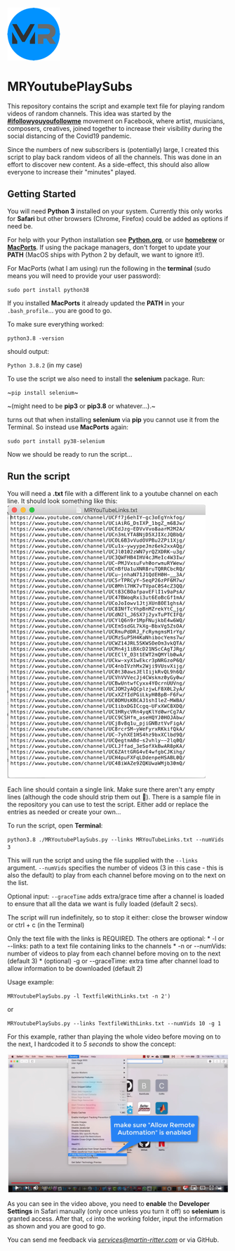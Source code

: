 ![](ImageForREADME/MRicon-40.png)

# MRYoutubePlaySubs
 
This repository contains the script and example text file for playing 
random videos of random channels. This idea was started by the **[\#ifollowyouyoufollowme](https://www.facebook.com/search/top/?q=%23ifollowyouyoufollowme&epa=SEARCH_BOX)**
movement on Facebook, where artist, musicians, composers, creatives, joined together
to increase their visibility during the social distancing of the Covid19 pandemic.

Since the numbers of new subscribers is (potentially) large, I created this script to
play back random videos of all the channels. This was done in an effort to discover new
content. As a side-effect, this should also allow everyone to increase their "minutes" played.

## Getting Started

You will need **Python 3** installed on your system. Currently this only works for **Safari** but other browsers (Chrome, Firefox) could be added as options if need be.

For help with your Python installation see **[Python.org](https://www.python.org)**, or use 
**[homebrew](https://brew.sh)** or **[MacPorts](https://www.macports.org)**. If using 
the package managers, don't forget to update your **PATH** (MacOS ships with Python 2 by default, we want to ignore it!). 

For MacPorts (what I am using) run the following in the **terminal** (sudo means you will need to provide your user password): 

`sudo port install python38`

If you installed **MacPorts** it already updated the **PATH** in your `.bash_profile`... you are good to go.

To make sure everything worked:

`python3.8 -version`

should output:

`Python 3.8.2` (in my case)

To use the script we also need to install the **selenium** package. Run:

~`pip install selenium`~

~(might need to be **pip3** or **pip3.8** or whatever...).~

turns out that when installing **selenium** via **pip** you cannot use it from the Terminal. So instead use **MacPorts** again:

`sudo port install py38-selenium`

Now we should be ready to run the script...


## Run the script

You will need a **.txt** file with a different link to a youtube channel on each line.
It should look something like this:
![](ImageForREADME/LinkFileExample.png)

Each line should contain a single link. Make sure there aren't any empty lines (although the code should strip them out 🤞).
There is a sample file in the repository you can use to test the script. Either add or replace the entries as needed or create your own... 


To run the script, open **Terminal**:

`python3.8 ./MRYoutubePlaySubs.py --links MRYouTubeLinks.txt --numVids 3`

This will run the script and using the file supplied with the `--links` argument. `--numVids` specifies the number of videos (3 in this case - this is also the default) to play from each channel before moving on to the next on the list. 

Optional input: `--graceTime` adds extra/grace time after a channel is loaded to ensure that all the data we want is fully loaded (default 2 secs).

The script will run indefinitely, so to stop it either:
         close the browser window
         or ctrl + c (in the Terminal)


Only the text file with the links is REQUIRED. The others are optional:
       * -l or --links: path to a text file containing links to the channels
       * -n or --numVids: number of videos to play from each channel before moving on to the next (default 3)
       * (optional) -g or --graceTime: extra time after channel load to allow information to be downloaded (default 2)
       
Usage example:        

`MRYoutubePlaySubs.py -l TextfileWithLinks.txt -n 2')`

or

`MRYoutubePlaySubs.py --links TextfileWithLinks.txt --numVids 10 -g 1`

For this example, rather than playing the whole video before moving on to the next, I hardcoded it to *5 seconds* to show the concept:

[![](ImageForREADME/Youtube_screen.png)](https://youtu.be/wpLir9pybTQ)

As you can see in the video above, you need to **enable** the **Developer Settings** in Safari manually (only once unless you turn it off) so **selenium** is granted access. After that, `cd` into the working folder, input the information as shown and you are good to go. 

You can send me feedback via *services@martin-ritter.com* or via GitHub.
